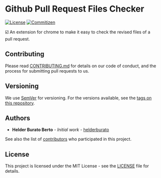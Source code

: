 # Github Pull Request Files Checker

[![License][license-badge]][license-url] [![Commitizen][commitizen-badge]][commitizen-url]

☑️ An extension for chrome to make it easy to check the revised files of a pull request.

## Contributing

Please read [CONTRIBUTING.md](CONTRIBUTING.md) for details on our code of conduct, and the process for submitting pull requests to us.

## Versioning

We use [SemVer](https://semver.org/) for versioning. For the versions available, see the [tags on this repository](https://github.com/helderburato/github-files-checker/tags).

## Authors

- **Helder Burato Berto** - _Initial work_ - [helderburato](https://github.com/helderburato)

See also the list of [contributors](https://github.com/helderburato/github-files-checker/contributors) who participated in this project.

## License

This project is licensed under the MIT License - see the [LICENSE](LICENSE) file for details.

[license-badge]: https://img.shields.io/github/license/helderburato/github-files-checker.svg
[license-url]: https://opensource.org/licenses/MIT
[commitizen-badge]: https://img.shields.io/badge/commitizen-friendly-brightgreen.svg
[commitizen-url]: http://commitizen.github.io/cz-cli/
